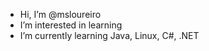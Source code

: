 - Hi, I’m @msloureiro
- I’m interested in learning
- I’m currently learning Java, Linux, C#, .NET


<!---
msloureiro/msloureiro is a ✨ special ✨ repository because its `README.md` (this file) appears on your GitHub profile.
You can click the Preview link to take a look at your changes.
--->
